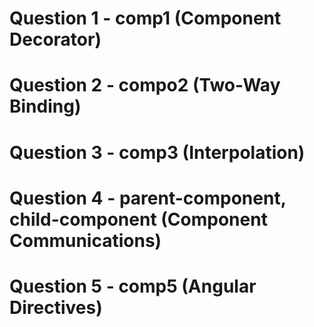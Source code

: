# Question 1 - comp1 (Component Decorator)
# Question 2 - compo2 (Two-Way Binding)
# Question 3 - comp3 (Interpolation)
# Question 4 - parent-component, child-component (Component Communications)
# Question 5 - comp5 (Angular Directives)

